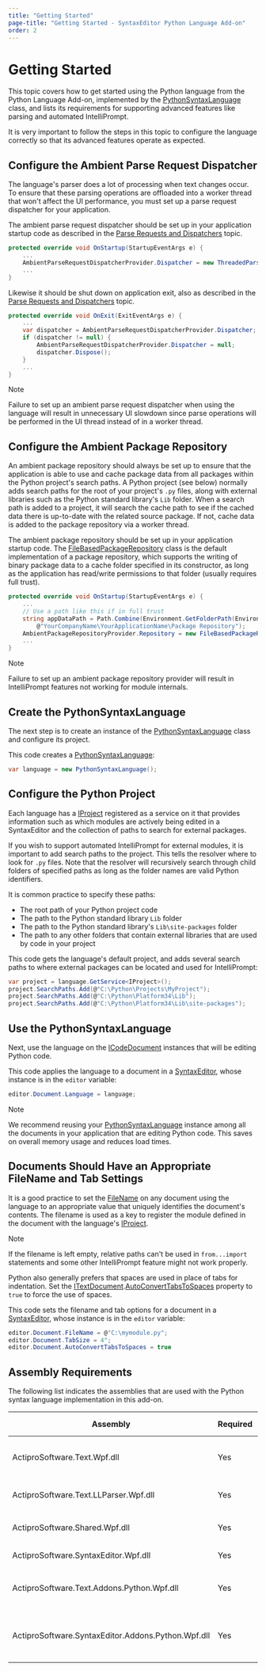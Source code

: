 ```yaml
---
title: "Getting Started"
page-title: "Getting Started - SyntaxEditor Python Language Add-on"
order: 2
---
```

# Getting Started

This topic covers how to get started using the Python language from the Python Language Add-on, implemented by the [PythonSyntaxLanguage](xref:ActiproSoftware.Text.Languages.Python.Implementation.PythonSyntaxLanguage) class, and lists its requirements for supporting advanced features like parsing and automated IntelliPrompt.

It is very important to follow the steps in this topic to configure the language correctly so that its advanced features operate as expected.

## Configure the Ambient Parse Request Dispatcher

The language's parser does a lot of processing when text changes occur.  To ensure that these parsing operations are offloaded into a worker thread that won't affect the UI performance, you must set up a parse request dispatcher for your application.

The ambient parse request dispatcher should be set up in your application startup code as described in the [Parse Requests and Dispatchers](../../text-parsing/parsing/parse-requests-and-dispatchers.md) topic.

```csharp
protected override void OnStartup(StartupEventArgs e) {
	...
	AmbientParseRequestDispatcherProvider.Dispatcher = new ThreadedParseRequestDispatcher();
	...
}
```

Likewise it should be shut down on application exit, also as described in the [Parse Requests and Dispatchers](../../text-parsing/parsing/parse-requests-and-dispatchers.md) topic.

```csharp
protected override void OnExit(ExitEventArgs e) {
	...
	var dispatcher = AmbientParseRequestDispatcherProvider.Dispatcher;
	if (dispatcher != null) {
		AmbientParseRequestDispatcherProvider.Dispatcher = null;
		dispatcher.Dispose();
	}
	...
}
```

> [!NOTE]
> Failure to set up an ambient parse request dispatcher when using the language will result in unnecessary UI slowdown since parse operations will be performed in the UI thread instead of in a worker thread.

## Configure the Ambient Package Repository

An ambient package repository should always be set up to ensure that the application is able to use and cache package data from all packages within the Python project's search paths.  A Python project (see below) normally adds search paths for the root of your project's `.py` files, along with external libraries such as the Python standard library's `Lib` folder.  When a search path is added to a project, it will search the cache path to see if the cached data there is up-to-date with the related source package.  If not, cache data is added to the package repository via a worker thread.

The ambient package repository should be set up in your application startup code.  The [FileBasedPackageRepository](xref:ActiproSoftware.Text.Languages.Python.Reflection.Implementation.FileBasedPackageRepository) class is the default implementation of a package repository, which supports the writing of binary package data to a cache folder specified in its constructor, as long as the application has read/write permissions to that folder (usually requires full trust).

```csharp
protected override void OnStartup(StartupEventArgs e) {
	...
	// Use a path like this if in full trust
	string appDataPath = Path.Combine(Environment.GetFolderPath(Environment.SpecialFolder.LocalApplicationData), 
		@"YourCompanyName\YourApplicationName\Package Repository");
	AmbientPackageRepositoryProvider.Repository = new FileBasedPackageRepository(appDataPath);
	...
}
```

> [!NOTE]
> Failure to set up an ambient package repository provider will result in IntelliPrompt features not working for module internals.

## Create the PythonSyntaxLanguage

The next step is to create an instance of the [PythonSyntaxLanguage](xref:ActiproSoftware.Text.Languages.Python.Implementation.PythonSyntaxLanguage) class and configure its project.

This code creates a [PythonSyntaxLanguage](xref:ActiproSoftware.Text.Languages.Python.Implementation.PythonSyntaxLanguage):

```csharp
var language = new PythonSyntaxLanguage();
```

## Configure the Python Project

Each language has a [IProject](xref:ActiproSoftware.Text.Languages.Python.Reflection.IProject) registered as a service on it that provides information such as which modules are actively being edited in a SyntaxEditor and the collection of paths to search for external packages.

If you wish to support automated IntelliPrompt for external modules, it is important to add search paths to the project.  This tells the resolver where to look for `.py` files.  Note that the resolver will recursively search through child folders of specified paths as long as the folder names are valid Python identifiers.

It is common practice to specify these paths:

- The root path of your Python project code
- The path to the Python standard library `Lib` folder
- The path to the Python standard library's `Lib\site-packages` folder
- The path to any other folders that contain external libraries that are used by code in your project

This code gets the language's default project, and adds several search paths to where external packages can be located and used for IntelliPrompt:

```csharp
var project = language.GetService<IProject>();
project.SearchPaths.Add(@"C:\Python\Projects\MyProject");
project.SearchPaths.Add(@"C:\Python\Platform34\Lib");
project.SearchPaths.Add(@"C:\Python\Platform34\Lib\site-packages");
```

## Use the PythonSyntaxLanguage

Next, use the language on the [ICodeDocument](xref:ActiproSoftware.Text.ICodeDocument) instances that will be editing Python code.

This code applies the language to a document in a [SyntaxEditor](xref:ActiproSoftware.Windows.Controls.SyntaxEditor.SyntaxEditor), whose instance is in the `editor` variable:

```csharp
editor.Document.Language = language;
```

> [!NOTE]
> We recommend reusing your [PythonSyntaxLanguage](xref:ActiproSoftware.Text.Languages.Python.Implementation.PythonSyntaxLanguage) instance among all the documents in your application that are editing Python code.  This saves on overall memory usage and reduces load times.

## Documents Should Have an Appropriate FileName and Tab Settings

It is a good practice to set the [FileName](xref:ActiproSoftware.Text.ITextDocument.FileName) on any document using the language to an appropriate value that uniquely identifies the document's contents.  The filename is used as a key to register the module defined in the document with the language's [IProject](xref:ActiproSoftware.Text.Languages.Python.Reflection.IProject).

> [!NOTE]
> If the filename is left empty, relative paths can't be used in `from...import` statements and some other IntelliPrompt feature might not work properly.

Python also generally prefers that spaces are used in place of tabs for indentation.  Set the [ITextDocument](xref:ActiproSoftware.Text.ITextDocument).[AutoConvertTabsToSpaces](xref:ActiproSoftware.Text.ITextDocument.AutoConvertTabsToSpaces) property to `true` to force the use of spaces.

This code sets the filename and tab options for a document in a [SyntaxEditor](xref:ActiproSoftware.Windows.Controls.SyntaxEditor.SyntaxEditor), whose instance is in the `editor` variable:

```csharp
editor.Document.FileName = @"C:\mymodule.py";
editor.Document.TabSize = 4";
editor.Document.AutoConvertTabsToSpaces = true
```

## Assembly Requirements

The following list indicates the assemblies that are used with the Python syntax language implementation in this add-on.

| Assembly | Required | Author | Licensed With | Description |
|-----|-----|-----|-----|-----|
| ActiproSoftware.Text.Wpf.dll | Yes | Actipro | SyntaxEditor | Core text/parsing framework for WPF |
| ActiproSoftware.Text.LLParser.Wpf.dll | Yes | Actipro | SyntaxEditor | LL parser framework implementation |
| ActiproSoftware.Shared.Wpf.dll | Yes | Actipro | SyntaxEditor | Core framework for all Actipro WPF controls |
| ActiproSoftware.SyntaxEditor.Wpf.dll | Yes | Actipro | SyntaxEditor | SyntaxEditor for WPF control |
| ActiproSoftware.Text.Addons.Python.Wpf.dll | Yes | Actipro | Python Language Add-on | Core text/parsing for the Python languages |
| ActiproSoftware.SyntaxEditor.Addons.Python.Wpf.dll | Yes | Actipro | Python Language Add-on | SyntaxEditor for WPF advanced Python syntax language implementations |
